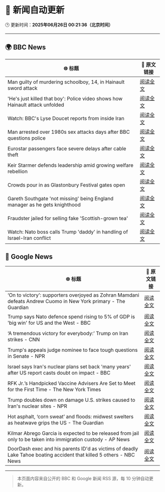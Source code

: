 # 🧠 新闻自动更新

🕒 更新时间：**2025年06月26日 00:21:36（北京时间）**

---

## 🌍 BBC News

| 🌐 标题 | 🔗 原文链接 |
|--------|-------------|
| Man guilty of murdering schoolboy, 14, in Hainault sword attack | [阅读全文](https://www.bbc.com/news/articles/cwyrg6ynnx9o) |
| 'He's just killed that boy': Police video shows how Hainault attack unfolded | [阅读全文](https://www.bbc.com/news/articles/clyx0xkjmmgo) |
| Watch: BBC's Lyse Doucet reports from inside Iran | [阅读全文](https://www.bbc.com/news/videos/ceq7jjg929qo) |
| Man arrested over 1980s sex attacks days after BBC questions police | [阅读全文](https://www.bbc.com/news/articles/cpqnly2x8qno) |
| Eurostar passengers face severe delays after cable theft | [阅读全文](https://www.bbc.com/news/articles/c4gedxe7wnro) |
| Keir Starmer defends leadership amid growing welfare rebellion | [阅读全文](https://www.bbc.com/news/articles/cr792ej27y3o) |
| Crowds pour in as Glastonbury Festival gates open | [阅读全文](https://www.bbc.com/news/articles/c23g4vd7p99o) |
| Gareth Southgate 'not missing' being England manager as he gets knighthood | [阅读全文](https://www.bbc.com/sport/football/articles/c4g8eeey25lo) |
| Fraudster jailed for selling fake 'Scottish-grown tea' | [阅读全文](https://www.bbc.com/news/articles/c1dngyk69d0o) |
| Watch: Nato boss calls Trump 'daddy' in handling of Israel-Iran conflict | [阅读全文](https://www.bbc.com/news/videos/c1e0nnx60q6o) |

## 📰 Google News

| 🌐 标题 | 🔗 原文链接 |
|--------|-------------|
| ‘On to victory’: supporters overjoyed as Zohran Mamdani defeats Andrew Cuomo in New York primary - The Guardian | [阅读全文](https://news.google.com/rss/articles/CBMi0AFBVV95cUxQSWZZQU9UNnZEcEJqSDFMSEhKaHhXZGtuZjlIWGlNSzFjcm52d1prRGVwa29WeE9xVnhva2R3YUF2cVhOWjQxZHFVRVlrRzhrM1llY1ktQnlQcFA0ZFVsSkh2eWZPc0t6UEVNM0tUM2JiYkpGdjNnMGI4aU5FTDdaVWcwbHotN2NoT1NMb0V1NHlKWkRvTHJEN3NXODBiM19xemdMLXJkZ2JoOXZkcjVpekV3M2lLTmt5X04wcGlZZjBJMk9wNEFycHdLel8yMEQ4?oc=5) |
| Trump says Nato defence spend rising to 5% of GDP is 'big win' for US and the West - BBC | [阅读全文](https://news.google.com/rss/articles/CBMiVEFVX3lxTE1UVDJEekpkZU9BTU8tWUVJZklGSENwdW02YzFPaDFza2QxQy1hUHRFb3JsNlpra3BWbHhIUGdrQWU5MTlidFZNenJkY1ozanloQlNFRA?oc=5) |
| ‘A tremendous victory for everybody:’ Trump on Iran strikes - CNN | [阅读全文](https://news.google.com/rss/articles/CBMigAFBVV95cUxPOVFpa29NZFJxMWYzc3VHVmVCb3RvZGt6ZEFXRl9IbG5neTFyOFMxc2R6dWRNWnYwclowb2tITEU4MVNHdW83eTRxYVNQSVY2Z0hhZm10YzE5ck0zRXFaTWNfdGpVUXRhY3cxOXJQSm85MkxsZm91NTJqV1loM1FzdQ?oc=5) |
| Trump's appeals judge nominee to face tough questions in Senate - NPR | [阅读全文](https://news.google.com/rss/articles/CBMif0FVX3lxTE4xbmNYOVRRVEl3R0p1YjN1MkNmLTFjYVJUd0c5T04wNkZBSWRIcjZtWUd3OC1iT2tjcEZVc0tBejI1VWc4RE9wd1ZvWnA2VEc1amxBUmZZaVgtQ1QzZktCMFYxVVR5cTFTNWJyTGU3X09OcXFXNy10ODBOdUJlVDQ?oc=5) |
| Israel says Iran's nuclear plans set back 'many years' after US report casts doubt on impact - BBC | [阅读全文](https://news.google.com/rss/articles/CBMiVEFVX3lxTE85UkhMb2ZYUlhqZkoxRGlCcVBNaU5VbmxuLXZ4Slk0RGpGSUZzOHRGcjlza05fVUwyYW9EdFIxME5LbHNhYUFpUEp5a2RaeHZxOFh6Rw?oc=5) |
| RFK Jr.’s Handpicked Vaccine Advisers Are Set to Meet for the First Time - The New York Times | [阅读全文](https://news.google.com/rss/articles/CBMifEFVX3lxTE82YW5mRGpQMTlkbkx1MUo2SjR4ZmtXdXdQVENIMk1sdnBaT0JHSWRURmFnSnNMdGtHenRJRHM3SExleXM0ZVkyS0o2cFN2WTNmQ1VaY1hvOXJyYU03ZVV3VkZXSnBhMlJLaUloX3lKUWIxbUJlald5SGYyVTI?oc=5) |
| Trump doubles down on damage U.S. strikes caused to Iran's nuclear sites - NPR | [阅读全文](https://news.google.com/rss/articles/CBMidkFVX3lxTFBpOVhnaUZPZWdpQ0Nia2loME5uRU5WZ3NpY2xrZXI2Uk9vSVo2bHNXd05paUJLY2JwakpMNlpfV0l1UF9pSzZHajg3OVlqRm91aHF3VXdqMTJjcmg1c1NHbFcxZXNRS0Z0T1IxQ0ZYMGhCUFh2MHc?oc=5) |
| Hot asphalt, ‘corn sweat’ and floods: midwest swelters as heatwave grips the US - The Guardian | [阅读全文](https://news.google.com/rss/articles/CBMiiwFBVV95cUxNczJMWWhJVk1GenJLTXQtQy0wdWdqZEd3NHdLS1RZazdoX0kwUWxZZnJ4SmE3WDg2SlRLNW5HU09Cd3dlQTdNTlp1TXAtcXBWZURSUGJHS1VmV1pURGpnZlB3a1JZSGhJUHhRWXpWZWoxREVYUzVRR2lXblpISlk5bnFQRThQVE9lckw4?oc=5) |
| Kilmar Abrego Garcia is expected to be released from jail only to be taken into immigration custody - AP News | [阅读全文](https://news.google.com/rss/articles/CBMipAFBVV95cUxPNHBZd1YzZWNWWHpjbXgyREhjR3RzOVplaDRlT3dCRnpFSGZrZ0pZUDAtZ3pIQWQ3c0pPc0lVUFVUNlQtb0tUUk5iZndNRnJva3ZwVUtFZmY2cmlWSGhFMW1SQ1cwWUQ2bVhPcjVHV1FrWG14OFBsN25uLUFRcmRGZEhnalU4djU1U1N6WXZBOWFHd2R1U24wRmJYNmR6eG9vZlF4bw?oc=5) |
| DoorDash exec and his parents ID'd as victims of deadly Lake Tahoe boating accident that killed 5 others - NBC News | [阅读全文](https://news.google.com/rss/articles/CBMipAFBVV95cUxNR0p0ZVVPcUoxYk5GS0pKdzVINmp6Y25TcWczUVo4WE8zTG1tNVQ4ZmVNdUpaMVd2WDJxQXVyUG95WU1fVnhkd0E2bExLQ0U0YXYwaksybDU3RV9fLUJkSFFjX3JpemdOTjF5RHBrSjVuc2VqOE1xQTlzMGZGTjZDSFVmRTZybXVlUXdkTzlBZE5JQ0FGNzktNVBOM09KX2ZMTjYwRtIBVkFVX3lxTE9lSzE1OV9vSWJzdEthMFVJZ0lmMkpGa19lTVRLQ3pzTGw0Q2Zmcl9GY1piWEkyQW5HSVhiZ2ZoZVhhWng3ZjlFSVdnb2VSZGcwNGV2Yzln?oc=5) |

---
> 本页面内容来自公开的 BBC 和 Google 新闻 RSS 源，每 10 分钟自动更新。